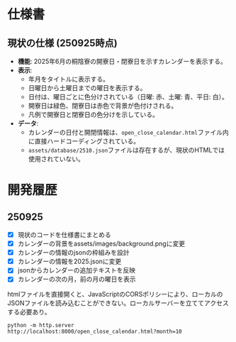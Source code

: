# 仕様書

## 現状の仕様 (250925時点)

- **機能**: 2025年6月の桐陰寮の開寮日・閉寮日を示すカレンダーを表示する。
- **表示**:
    - 年月をタイトルに表示する。
    - 日曜日から土曜日までの曜日を表示する。
    - 日付は、曜日ごとに色分けされている（日曜: 赤、土曜: 青、平日: 白）。
    - 開寮日は緑色、閉寮日は赤色で背景が色付けされる。
    - 凡例で開寮日と閉寮日の色分けを示している。
- **データ**:
    - カレンダーの日付と開閉情報は、`open_close_calendar.html`ファイル内に直接ハードコーディングされている。
    - `assets/database/2510.json`ファイルは存在するが、現状のHTMLでは使用されていない。

# 開発履歴

## 250925
- [x] 現状のコードを仕様書にまとめる
- [x] カレンダーの背景をassets/images/background.pngに変更
- [X] カレンダーの情報のjsonの枠組みを設計
- [x] カレンダーの情報を2025.jsonに変更
- [x] jsonからカレンダーの追加テキストを反映
- [x] カレンダーの次の月，前の月の曜日を表示

htmlファイルを直接開くと、JavaScriptのCORSポリシーにより、ローカルのJSONファイルを読み込むことができない。ローカルサーバーを立ててアクセスする必要あり。

```
python -m http.server
http://localhost:8000/open_close_calendar.html?month=10
```